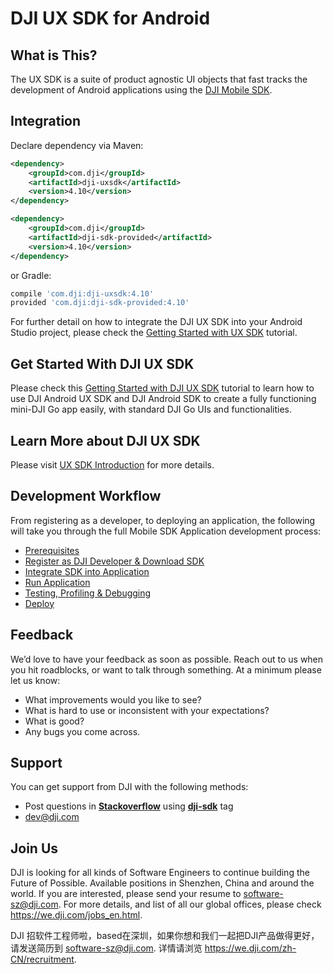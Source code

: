 # DJI UX SDK for Android

## What is This?

The UX SDK is a suite of product agnostic UI objects that fast tracks the development of Android applications using the [DJI Mobile SDK](http://developer.dji.com/mobile-sdk/).

## Integration

Declare dependency via Maven:

~~~xml
<dependency>
    <groupId>com.dji</groupId>
    <artifactId>dji-uxsdk</artifactId>
    <version>4.10</version>
</dependency>

<dependency>
    <groupId>com.dji</groupId>
    <artifactId>dji-sdk-provided</artifactId>
    <version>4.10</version>
</dependency>
~~~

or Gradle:

~~~groovy
compile 'com.dji:dji-uxsdk:4.10'
provided 'com.dji:dji-sdk-provided:4.10'
~~~

For further detail on how to integrate the DJI UX SDK into your Android Studio project, please check the [Getting Started with UX SDK](http://developer.dji.com/mobile-sdk/documentation/android-tutorials/UXSDKDemo.html#import-maven-dependency) tutorial.

## Get Started With DJI UX SDK

Please check this [Getting Started with DJI UX SDK](http://developer.dji.com/mobile-sdk/documentation/android-tutorials/UXSDKDemo.html) tutorial to learn how to use DJI Android UX SDK and DJI Android SDK to create a fully functioning mini-DJI Go app easily, with standard DJI Go UIs and functionalities.

## Learn More about DJI UX SDK

Please visit [UX SDK Introduction](http://developer.dji.com/mobile-sdk/documentation/introduction/ux_sdk_introduction.html) for more details.

## Development Workflow

From registering as a developer, to deploying an application, the following will take you through the full Mobile SDK Application development process:

- [Prerequisites](https://developer.dji.com/mobile-sdk/documentation/application-development-workflow/workflow-prerequisits.html)
- [Register as DJI Developer & Download SDK](https://developer.dji.com/mobile-sdk/documentation/application-development-workflow/workflow-register.html)
- [Integrate SDK into Application](https://developer.dji.com/mobile-sdk/documentation/application-development-workflow/workflow-integrate.html)
- [Run Application](https://developer.dji.com/mobile-sdk/documentation/application-development-workflow/workflow-run.html)
- [Testing, Profiling & Debugging](https://developer.dji.com/mobile-sdk/documentation/application-development-workflow/workflow-testing.html)
- [Deploy](https://developer.dji.com/mobile-sdk/documentation/application-development-workflow/workflow-deploy.html)

## Feedback

We’d love to have your feedback as soon as possible. Reach out to us when you hit roadblocks, or want to talk through something. At a minimum please let us know:

- What improvements would you like to see?
- What is hard to use or inconsistent with your expectations?
- What is good?
- Any bugs you come across.

## Support

You can get support from DJI with the following methods:

- Post questions in [**Stackoverflow**](http://stackoverflow.com) using [**dji-sdk**](http://stackoverflow.com/questions/tagged/dji-sdk) tag
- dev@dji.com

## Join Us

DJI is looking for all kinds of Software Engineers to continue building the Future of Possible. Available positions in Shenzhen, China and around the world. If you are interested, please send your resume to <software-sz@dji.com>. For more details, and list of all our global offices, please check <https://we.dji.com/jobs_en.html>.

DJI 招软件工程师啦，based在深圳，如果你想和我们一起把DJI产品做得更好，请发送简历到 <software-sz@dji.com>.  详情请浏览 <https://we.dji.com/zh-CN/recruitment>.

